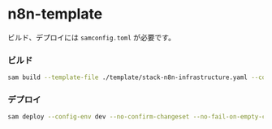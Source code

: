 # n8n-template

ビルド、デプロイには `samconfig.toml` が必要です。

### ビルド

```bash
sam build --template-file ./template/stack-n8n-infrastructure.yaml --config-env dev
```

### デプロイ

```bash
sam deploy --config-env dev --no-confirm-changeset --no-fail-on-empty-changeset
```